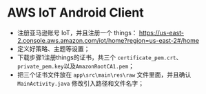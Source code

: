 # AWS IoT Android Client 
- 注册亚马逊账号 IoT，并且注册一个 things： https://us-east-2.console.aws.amazon.com/iot/home?region=us-east-2#/home
- 定义好策略、主题等设置；
- 下载步骤1注册things的证书，共三个 ```certificate_pem.crt```、```private_pem.key```以及```AmazonRootCA1.pem```；
- 把三个证书文件放在 ```app\src\main\res\raw``` 文件里面，并且确认 ```MainActivity.java``` 修改引入路径和文件名字；
